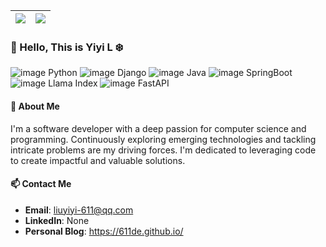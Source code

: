 <div align="center">
  
| <a href="https://github.com/611de"><img src="https://github-readme-stats.vercel.app/api?username=611de&show_icons=true&hide_border=true"></a> | <a href="https://github.com/611de"><img src="https://github-readme-stats.vercel.app/api/top-langs/?username=611de&hide_border=true"></a> |
| ------------- | ------------- |

</div>

### 👋 Hello, This is Yiyi L :snowflake:

<!-- ## Things I code with -->
![image Python](https://img.shields.io/badge/python-3.9-orange)
![image Django](https://img.shields.io/badge/Django-green)
![image Java](https://img.shields.io/badge/Java-green)
![image SpringBoot](https://img.shields.io/badge/SpringBoot-green)
![image Llama Index](https://img.shields.io/badge/Llama_Index-green)
![image FastAPI](https://img.shields.io/badge/FastApi-green)
<!-- https://folio-iota.vercel.app/ is very interesting-->
<!-- icon you can find in this web site https://shields.io/ -->

#### 🌟 About Me
I'm a software developer with a deep passion for computer science and programming. Continuously exploring emerging technologies and tackling intricate problems are my driving forces. I'm dedicated to leveraging code to create impactful and valuable solutions.

#### 📫 Contact Me
- **Email**: liuyiyi-611@qq.com
- **LinkedIn**: None
- **Personal Blog**: https://611de.github.io/


